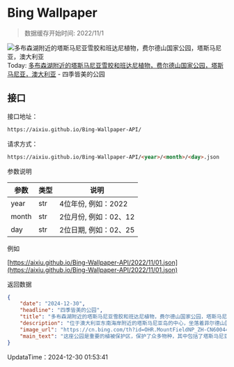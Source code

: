 # Bing Wallpaper

> 数据缓存开始时间: 2022/11/1

![多布森湖附近的塔斯马尼亚雪胶和班达尼植物，费尔德山国家公园，塔斯马尼亚，澳大利亚](https://cn.bing.com/th?id=OHR.MountFieldNP_ZH-CN6004420782_1920x1080.webp)
Today: [多布森湖附近的塔斯马尼亚雪胶和班达尼植物，费尔德山国家公园，塔斯马尼亚，澳大利亚](https://cn.bing.com/th?id=OHR.MountFieldNP_ZH-CN6004420782_1920x1080.webp) - 四季皆美的公园

## 接口

接口地址：

```html
https://aixiu.github.io/Bing-Wallpaper-API/
```

请求方式：

```html
https://aixiu.github.io/Bing-Wallpaper-API/<year>/<month>/<day>.json
```

参数说明

| 参数 | 类型 | 说明 |
| - | - | - |
| year | str | 4位年份, 例如：2022 |
| month | str | 2位月份, 例如：02、12 |
| day | str | 2位日期, 例如：02、25 |

例如

[https://aixiu.github.io/Bing-Wallpaper-API/2022/11/01.json](https://aixiu.github.io/Bing-Wallpaper-API/2022/11/01.json)

返回数据

```json
{
    "date": "2024-12-30",
    "headline": "四季皆美的公园",
    "title": "多布森湖附近的塔斯马尼亚雪胶和班达尼植物，费尔德山国家公园，塔斯马尼亚，澳大利亚",
    "description": "位于澳大利亚东南海岸附近的塔斯马尼亚岛的中心，坐落着菲尔德山国家公园。该公园占地超过60平方英里，是该州最古老的国家公园之一。沿着蜿蜒的公路驶入公园，你将看到多样的自然景观，从温带雨林中世界上最高的桉树到高山沼泽地。这些千变万化的景色让公园有了“四季公园”的美誉。公园必去的景点之一是罗素瀑布，瀑布呈三级，落差达190英尺。",
    "image_url": "https://cn.bing.com/th?id=OHR.MountFieldNP_ZH-CN6004420782_1920x1080.webp",
    "main_text": "这座公园是重要的植被保护区，保护了众多物种，其中包括了塔斯马尼亚至少13种珍稀或濒危物种。"
}
```

UpdataTime：2024-12-30 01:53:41
